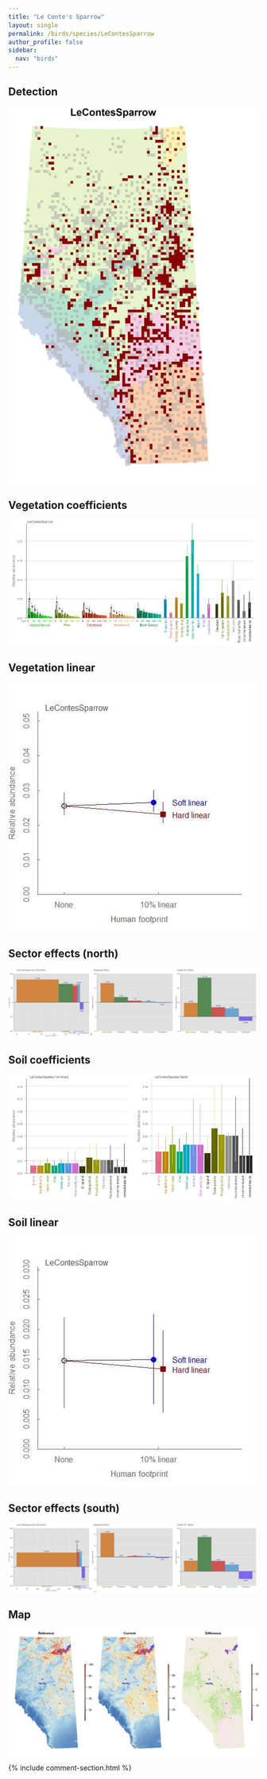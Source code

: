 ```yaml
---
title: "Le Conte's Sparrow"
layout: single
permalink: /birds/species/LeContesSparrow
author_profile: false
sidebar:
  nav: "birds"
---
```


<h2>Detection</h2>

![](/assets/images/birds/LeContesSparrow/det.jpg)

<h2>Vegetation coefficients</h2>

![](/assets/images/birds/LeContesSparrow/veghf.jpg)

<h2>Vegetation linear</h2>

![](/assets/images/birds/LeContesSparrow/lin-north.jpg)

<h2>Sector effects (north)</h2>

![](/assets/images/birds/LeContesSparrow/sector-north.jpg)

<h2>Soil coefficients</h2>

![](/assets/images/birds/LeContesSparrow/soilhf.jpg)

<h2>Soil linear</h2>

![](/assets/images/birds/LeContesSparrow/lin-south.jpg)

<h2>Sector effects (south)</h2>

![](/assets/images/birds/LeContesSparrow/sector-south.jpg)

<h2>Map</h2>

![](/assets/images/birds/LeContesSparrow/map.jpg)

{% include comment-section.html %}
